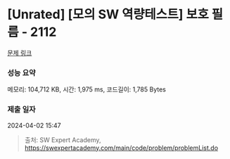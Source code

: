 # [Unrated] [모의 SW 역량테스트] 보호 필름 - 2112 

[문제 링크](https://swexpertacademy.com/main/code/problem/problemDetail.do?contestProbId=AV5V1SYKAaUDFAWu) 

### 성능 요약

메모리: 104,712 KB, 시간: 1,975 ms, 코드길이: 1,785 Bytes

### 제출 일자

2024-04-02 15:47



> 출처: SW Expert Academy, https://swexpertacademy.com/main/code/problem/problemList.do